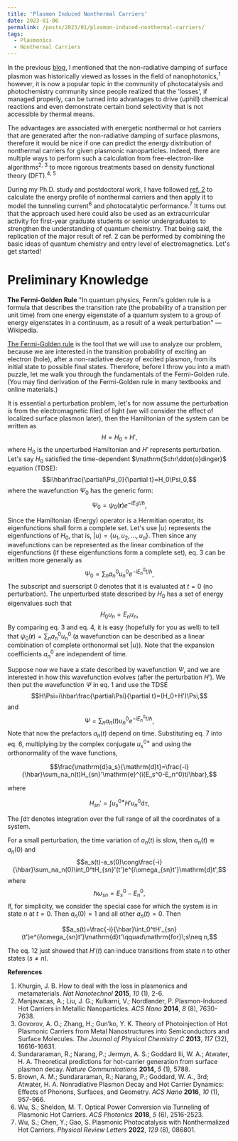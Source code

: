 ```yaml
---
title: 'Plasmon Induced Nonthermal Carriers'
date: 2023-01-06
permalink: /posts/2023/01/plasmon-induced-nonthermal-carriers/
tags:
  - Plasmonics
  - Nonthermal Carriers
---
```


In the previous [blog](https://shengxiangwuplasmonic.github.io/posts/2022/09/what-is-plasmonic-nanostructure/), I mentioned that the non-radiative damping of surface plasmon was historically viewed as losses in the field of nanophotonics,<sup>1</sup> however, it is now a popular topic in the community of photocatalysis and photochemistry community since people realized that the 'losses', if managed properly, can be turned into advantages to drive (uphill) chemical reactions and even demonstrate certain bond selectivity that is not accessible by thermal means. 

The advantages are associated with energetic nonthermal or hot carriers that are generated after the non-radiative damping of surface plasmons, therefore it would be nice if one can predict the energy distribution of nonthermal carriers for given plasmonic nanoparticles. Indeed, there are multiple ways to perform such a calculation from free-electron-like algorithms<sup>2, 3</sup> to more rigorous treatments based on density functional theory (DFT).<sup>4, 5</sup> 

During my Ph.D. study and postdoctoral work, I have followed [ref. 2](https://pubs.acs.org/doi/10.1021/nn502445f) to calculate the energy profile of nonthermal carriers and then apply it to model the tunneling current<sup>6</sup> and photocatalytic performance.<sup>7</sup> It turns out that the approach used here could also be used as an extracurricular activity for first-year graduate students or senior undergraduates to strengthen the understanding of quantum chemistry. That being said, the replication of the major result of ref. 2 can be performed by combining the basic ideas of quantum chemistry and entry level of electromagnetics. Let's get started!

Preliminary Knowledge
======
**The Fermi-Golden Rule**
"In quantum physics, Fermi's golden rule is a formula that describes the transition rate (the probability of a transition per unit time) from one energy eigenstate of a quantum system to a group of energy eigenstates in a continuum, as a result of a weak perturbation" — Wikipedia.

[The Fermi-Golden rule](https://en.wikipedia.org/wiki/Fermi%27s_golden_rule) is the tool that we will use to analyze our problem, because we are interested in the transition probability of exciting an electron (hole), after a non-radiative decay of excited plasmon, from its initial state to possible final states. Therefore, before I throw you into a math puzzle, let me walk you through the fundamentals of the Fermi-Golden rule. (You may find derivation of the Fermi-Golden rule in many textbooks and online materials.)

It is essential a perturbation problem, let's for now assume the perturbation is from the electromagnetic filed of light (we will consider the effect of localized surface plasmon later), then the Hamiltonian of the system can be written as
$$H=H_0+H',$$
where $H_0$ is the unperturbed Hamiltonian and $H'$ represents perturbation. Let's say $H_0$ satisfied the time-dependent $\mathrm{Schr\ddot{o}dinger}$ equation (TDSE):
$$i\hbar\frac{\partial\Psi_0}{\partial t}=H_0\Psi_0,$$
where the wavefunction $\Psi_0$ has the generic form:
$$\Psi_0=\psi_0(\mathbf{r})e^{-iE_0t/\hbar},$$

Since the Hamiltonian (Energy) operator is a Hermitian operator, its eigenfunctions shall form a complete set. Let's use $|u\rangle$ represents the eigenfunctions of $H_0$, that is, $|u\rangle=\{u_1,u_2,\dots,u_n\}$. Then since any wavefunctions can be represented as the linear combination of the eigenfunctions (if these eigenfunctions form a complete set), eq. 3 can be written more generally as
$$\Psi_0=\sum_na_n^0u_n^0e^{-iE_n^0t/\hbar},$$
The subscript and suerscript $0$ denotes that it is evaluated at $t=0$ (no perturbation).
The unperturbed state described by $H_0$ has a set of energy eigenvalues such that
$$H_0u_n=E_nu_n,$$
By comparing eq. 3 and eq. 4, it is easy (hopefully for you as well) to tell that $\psi_0(\mathbf{r})=\sum_na_n^0u_n^0$ (a wavefunction can be described as a linear combination of complete orthonormal set $|u\rangle$). Note that the expansion coefficients $a_n^0$ are independent of time.

Suppose now we have a state described by wavefunction $\Psi$, and we are interested in how this wavefunction evolves (after the perturbation $H'$). We then put the wavefunction $\Psi$ in eq. 1 and use the TDSE
$$H\Psi=i\hbar\frac{\partial\Psi}{\partial t}=(H_0+H')\Psi,$$
and
$$\Psi=\sum_na_n(t)u_n^0e^{-iE_n^0t/\hbar},$$
Note that now the prefactors $a_n(t)$ depend on time.
Substituting eq. 7 into eq. 6, multiplying by the complex conjugate $u_s^{0*}$ and using the orthonormality of the wave functions,


$$\frac{\mathrm{d}a_s}{\mathrm{d}t}=\frac{-i}{\hbar}\sum_na_n(t)H_{sn}'\mathrm{e}^{i(E_s^0-E_n^0)t/\hbar},$$

where

$$H_{sn}'=\int u_s^{0*}H'u_n^0\mathrm{d}\tau,$$


The $\int\mathrm{d}\tau$ denotes integration over the full range of all the coordinates of a system.

For a small perturbation, the time variation of $a_n(t)$ is slow, then $a_n(t)\cong a_n(0)$ and
$$a_s(t)-a_s(0)\cong\frac{-i}{\hbar}\sum_na_n(0)\int_0^tH_{sn}'(t')e^{i\omega_{sn}t'}\mathrm{d}t',$$
where 
$$\hbar\omega_{sn}=E_s^0-E_n^0,$$
If, for simplicity, we consider the special case for which the system is in state $n$ at $t=0$. Then $a_n(0)=1$ and all other $a_n(t)=0$. Then

$$a_s(t)=\frac{-i}{\hbar}\int_0^tH'_{sn}(t')e^{i\omega_{sn}t'}\mathrm{d}t'\qquad\mathrm{for}\;s\neq n,$$

The eq. 12 just showed that $H'(t)$ can induce transitions from state $n$ to other states ($s\neq n$).


**References**
1. Khurgin, J. B. How to deal with the loss in plasmonics and metamaterials. *Nat Nanotechnol* **2015**, *10* (1), 2-6.
2. Manjavacas, A.; Liu, J. G.; Kulkarni, V.; Nordlander, P. Plasmon-Induced Hot Carriers in Metallic Nanoparticles. *ACS Nano* **2014**, *8* (8), 7630-7638.
3. Govorov, A. O.; Zhang, H.; Gun’ko, Y. K. Theory of Photoinjection of Hot Plasmonic Carriers from Metal Nanostructures into Semiconductors and Surface Molecules. *The Journal of Physical Chemistry C* **2013**, *117* (32), 16616-16631.
4. Sundararaman, R.; Narang, P.; Jermyn, A. S.; Goddard Iii, W. A.; Atwater, H. A. Theoretical predictions for hot-carrier generation from surface plasmon decay. *Nature Communications* **2014**, *5* (1), 5788.
5. Brown, A. M.; Sundararaman, R.; Narang, P.; Goddard, W. A., 3rd; Atwater, H. A. Nonradiative Plasmon Decay and Hot Carrier Dynamics: Effects of Phonons, Surfaces, and Geometry. *ACS Nano* **2016**, *10* (1), 957-966.
6. Wu, S.; Sheldon, M. T. Optical Power Conversion via Tunneling of Plasmonic Hot Carriers. *ACS Photonics* **2018**, *5* (6), 2516-2523.
7. Wu, S.; Chen, Y.; Gao, S. Plasmonic Photocatalysis with Nonthermalized Hot Carriers. *Physical Review Letters* **2022**, *129* (8), 086801.


